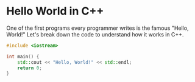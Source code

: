 # Hello World in C++

One of the first programs every programmer writes is the famous "Hello, World!" Let's break down the code to understand how it works in C++.

```cpp
#include <iostream>

int main() {
    std::cout << "Hello, World!" << std::endl;
    return 0;
}
